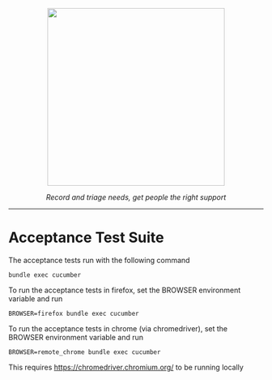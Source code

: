 <p align="center">
    <a href="https://beacon-support-staging.herokuapp.com/">
        <img src="https://github.com/wearefuturegov/beacon/blob/master/app/assets/images/beacon.png?raw=true" width="350px" />               
    </a>
</p>
  
<p align="center">
    <em>Record and triage needs, get people the right support</em>         
</p>

---

# Acceptance Test Suite

The acceptance tests run with the following command
```
bundle exec cucumber
```

To run the acceptance tests in firefox, set the BROWSER environment variable and run
```
BROWSER=firefox bundle exec cucumber
```

To run the acceptance tests in chrome (via chromedriver),
 set the BROWSER environment variable and run
```
BROWSER=remote_chrome bundle exec cucumber
```
This requires https://chromedriver.chromium.org/ to be running locally 